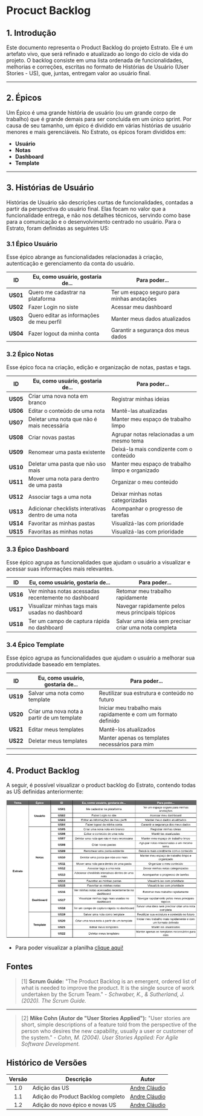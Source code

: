 # Procuct Backlog

## 1. Introdução

Este documento representa o Product Backlog do projeto Estrato. Ele é um artefato vivo, que será refinado e atualizado ao longo do ciclo de vida do projeto. O backlog consiste em uma lista ordenada de funcionalidades, melhorias e correções, escritas no formato de Histórias de Usuário (User Stories - US), que, juntas, entregam valor ao usuário final.

---

## 2. Épicos

Um Épico é uma grande história de usuário (ou um grande corpo de trabalho) que é grande demais para ser concluída em um único sprint. Por causa de seu tamanho, um épico é dividido em várias histórias de usuário menores e mais gerenciáveis. No Estrato, os épicos foram divididos em:

- **Usuário**
- **Notas**
- **Dashboard**
- **Template**

---

## 3. Histórias de Usuário

Histórias de Usuário são descrições curtas de funcionalidades, contadas a partir da perspectiva do usuário final. Elas focam no valor que a funcionalidade entrega, e não nos detalhes técnicos, servindo como base para a comunicação e o desenvolvimento centrado no usuário. Para o Estrato, foram definidas as seguintes US:

### 3.1 Épico Usuário

Esse épico abrange as funcionalidades relacionadas à criação, autenticação e gerenciamento da conta do usuário.

| ID    | Eu, como usuário, gostaria de... | Para poder... |
| :---: | -------------------------------- | ------------- |
| **US01**  | Quero me cadastrar na plataforma | Ter um espaço seguro para minhas anotações |
| **US02**  | Fazer Login no siste             | Acessar meu dashboard |
| **US03**  | Quero editar as informações de meu perfil | Manter meus dados atualizados |
| **US04**  | Fazer logout da minha conta      | Garantir a segurança dos meus dados |

### 3.2 Épico Notas

Esse épico foca na criação, edição e organização de notas, pastas e tags.

| ID    | Eu, como usuário, gostaria de... | Para poder... |
| :---: | -------------------------------- | ------------- |
| **US05**  | Criar uma nova nota em branco    | Registrar minhas ideias |
| **US06**  | Editar o conteúdo de uma nota    | Mantê-las atualizadas |
| **US07**  | Deletar uma nota que não é mais necessária | Manter meu espaço de trabalho limpo |
| **US08**  | Criar novas pastas               | Agrupar notas relacionadas a um mesmo tema |
| **US09**  | Renomear uma pasta existente     |  Deixá-la mais condizente com o conteúdo |
| **US10**  | Deletar uma pasta que não uso mais | Manter meu espaço de trabalho limpo e organizado |
| **US11**  | Mover uma nota para dentro de uma pasta | Organizar o meu conteúdo |
| **US12**  | Associar tags a uma nota         | Deixar minhas notas categorizadas |
| **US13**  | Adicionar checklists interativas dentro de uma nota | Acompanhar o progresso de tarefas |
| **US14**  | Favoritar as minhas pastas       | Visualizá-las com prioridade |
| **US15**  | Favoritas as minhas notas        | Visualizá-las com prioridade |

### 3.3 Épico Dashboard

Esse épico agrupa as funcionalidades que ajudam o usuário a visualizar e acessar suas informações mais relevantes.

| ID    | Eu, como usuário, gostaria de... | Para poder... |
| :---: | -------------------------------- | ------------- |
| **US16**  | Ver minhas notas acessadas recentemente no dashboard | Retomar meu trabalho rapidamente |
| **US17**  | Visualizar minhas tags mais usadas no dashboard | Navegar rapidamente pelos meus principais tópicos |
| **US18**  | Ter um campo de captura rápida no dashboard | Salvar uma ideia sem precisar criar uma nota completa |

### 3.4 Épico Template

Esse épico agrupa as funcionalidades que ajudam o usuário a melhorar sua produtividade baseado em templates.

| ID    | Eu, como usuário, gostaria de... | Para poder... |
| :---: | -------------------------------- | ------------- |
| **US19**  | Salvar uma nota como template | Reutilizar sua estrutura e conteúdo no futuro |
| **US20**  | Criar uma nova nota a partir de um template | Iniciar meu trabalho mais rapidamente e com um formato definido |
| **US21**  | Editar meus templates | Mantê-los atualizados |
| **US22**  | Deletar meus templates | Manter apenas os templates necessários para mim |

---

## 4. Product Backlog

A seguir, é possível visualizar o product backlog do Estrato, contendo todas as US definidas anteriormente:

![print do product backlog](assets/backlog.png)

- Para poder visualizar a planilha [clique aqui!](https://docs.google.com/spreadsheets/d/1fDKRcdXv5BMut88IXpOzje3FCZU1iQTfythdHdo6GFI/edit?usp=sharing)

## Fontes

> [1] **Scrum Guide:** "The Product Backlog is an emergent, ordered list of what is needed to improve the product. It is the single source of work undertaken by the Scrum Team." - *Schwaber, K., & Sutherland, J. (2020). The Scrum Guide.*

---

> [2] **Mike Cohn (Autor de "User Stories Applied"):** "User stories are short, simple descriptions of a feature told from the perspective of the person who desires the new capability, usually a user or customer of the system." - *Cohn, M. (2004). User Stories Applied: For Agile Software Development.*

## Histórico de Versões

| Versão | Descrição     | Autor                                            |
| :----: | ------------- | ------------------------------------------------ |
| 1.0    | Adição das US | [Andre Cláudio](https://github.com/andre-maia51) |
| 1.1    | Adição do Product Backlog completo | [Andre Cláudio](https://github.com/andre-maia51) |
| 1.2    | Adição do novo épico e novas US | [Andre Cláudio](https://github.com/andre-maia51) |
